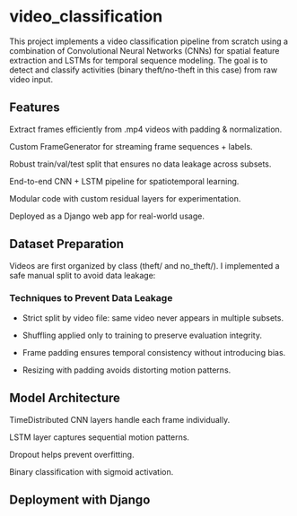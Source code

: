 # video_classification
This project implements a video classification pipeline from scratch using a combination of Convolutional Neural Networks (CNNs) for spatial feature extraction and LSTMs for temporal sequence modeling. The goal is to detect and classify activities (binary theft/no-theft in this case) from raw video input.

## Features
Extract frames efficiently from .mp4 videos with padding & normalization.

Custom FrameGenerator for streaming frame sequences + labels.

Robust train/val/test split that ensures no data leakage across subsets.

End-to-end CNN + LSTM pipeline for spatiotemporal learning.

Modular code with custom residual layers for experimentation.

Deployed as a Django web app for real-world usage.

## Dataset Preparation
Videos are first organized by class (theft/ and no_theft/).
I implemented a safe manual split to avoid data leakage:

### Techniques to Prevent Data Leakage

- Strict split by video file: same video never appears in multiple subsets.

- Shuffling applied only to training to preserve evaluation integrity.

- Frame padding ensures temporal consistency without introducing bias.

- Resizing with padding avoids distorting motion patterns.

## Model Architecture
TimeDistributed CNN layers handle each frame individually.

LSTM layer captures sequential motion patterns.

Dropout helps prevent overfitting.

Binary classification with sigmoid activation.

## Deployment with Django
